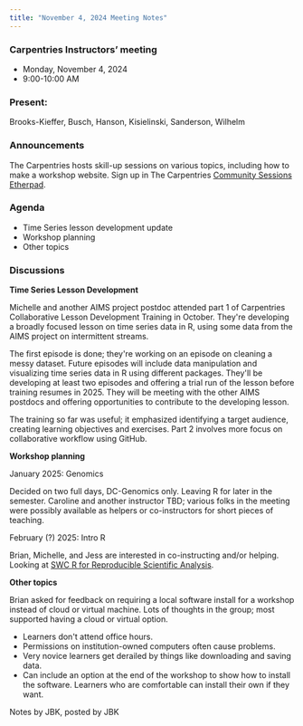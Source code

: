 ```yaml
---
title: "November 4, 2024 Meeting Notes"
---
```

### Carpentries Instructors’ meeting
- Monday, November 4, 2024
- 9:00-10:00 AM

### Present:  
Brooks-Kieffer, Busch, Hanson, Kisielinski, Sanderson, Wilhelm

### Announcements
The Carpentries hosts skill-up sessions on various topics, including how to make a workshop website. Sign up in The Carpentries [Community Sessions Etherpad](https://pad.carpentries.org/community-sessions-2024).

### Agenda

- Time Series lesson development update
- Workshop planning
- Other topics

### Discussions

**Time Series Lesson Development**

Michelle and another AIMS project postdoc attended part 1 of Carpentries Collaborative Lesson Development Training in October. They're developing a broadly focused lesson on time series data in R, using some data from the AIMS project on intermittent streams.

The first episode is done; they're working on an episode on cleaning a messy dataset. Future episodes will include data manipulation and visualizing time series data in R using different packages. They'll be developing at least two episodes and offering a trial run of the lesson before training resumes in 2025. They will be meeting with the other AIMS postdocs and offering opportunities to contribute to the developing lesson.

The training so far was useful; it emphasized identifying a target audience, creating learning objectives and exercises. Part 2 involves more focus on collaborative workflow using GitHub.

**Workshop planning**

January 2025: Genomics

Decided on two full days, DC-Genomics only. Leaving R for later in the semester. Caroline and another instructor TBD; various folks in the meeting were possibly available as helpers or co-instructors for short pieces of teaching.

February (?) 2025: Intro R

Brian, Michelle, and Jess are interested in co-instructing and/or helping. Looking at [SWC R for Reproducible Scientific Analysis](https://swcarpentry.github.io/r-novice-gapminder/).

**Other topics**

Brian asked for feedback on requiring a local software install for a workshop instead of cloud or virtual machine. Lots of thoughts in the group; most supported having a cloud or virtual option.

- Learners don't attend office hours.
- Permissions on institution-owned computers often cause problems.
- Very novice learners get derailed by things like downloading and saving data.
- Can include an option at the end of the workshop to show how to install the software. Learners who are comfortable can install their own if they want.

Notes by JBK, posted by JBK
